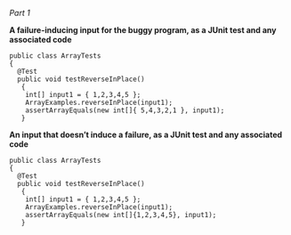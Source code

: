 _Part 1_

**A failure-inducing input for the buggy program, as a JUnit test and any associated code**

```
public class ArrayTests
{
  @Test 
  public void testReverseInPlace()
   {
    int[] input1 = { 1,2,3,4,5 };
    ArrayExamples.reverseInPlace(input1);
    assertArrayEquals(new int[]{ 5,4,3,2,1 }, input1);
   }
```

**An input that doesn’t induce a failure, as a JUnit test and any associated code**

```
public class ArrayTests
{
  @Test 
  public void testReverseInPlace()
   {
    int[] input1 = { 1,2,3,4,5 };
    ArrayExamples.reverseInPlace(input1);
    assertArrayEquals(new int[]{1,2,3,4,5}, input1);
   }
```
